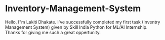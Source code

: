 # Inventory-Management-System
Hello, I"m Lakiti Dhakate. I've successfully completed my first task (Inventry Management System) given by Skill India Python for ML/AI Internship. Thanks for giving me such a great oppertunity.
